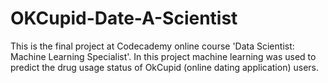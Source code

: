 # OKCupid-Date-A-Scientist
This is the final project at Codecademy online course 'Data Scientist: Machine Learning Specialist'. In this project machine learning was used to predict the drug usage status of OkCupid (online dating application) users.
